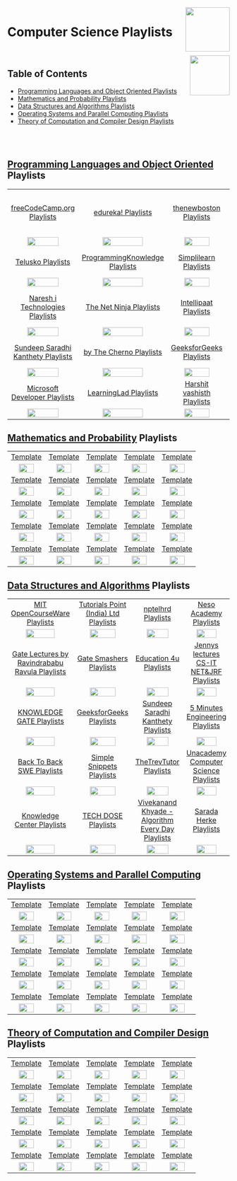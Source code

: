 <img align="right" width="100" src="https://github.com/cs-MohamedAyman/YouTube-Playlists/blob/master/org-logos/youtube.jpg">

# Computer Science Playlists

<br>
<img align="right" width="90" height="90" src="https://github.com/cs-MohamedAyman/cs-MohamedAyman/blob/main/repos-logos/agenda.jpg">

## Table of Contents
  * [Programming Languages and Object Oriented Playlists](#Programming-Languages-and-Object-Oriented-Playlists)
  * [Mathematics and Probability Playlists](#Mathematics-and-Probability-Playlists)
  * [Data Structures and Algorithms Playlists](#Data-Structures-and-Algorithms-Playlists)
  * [Operating Systems and Parallel Computing Playlists](#Operating-Systems-and-Parallel-Computing-Playlists)
  * [Theory of Computation and Compiler Design Playlists](#Theory-of-Computation-and-Compiler-Design-Playlists)

<br><br>

## [Programming Languages and Object Oriented](https://github.com/cs-MohamedAyman/YouTube-Playlists/blob/master/Computer-Science/Programming-Languages-and-Object-Oriented/README.md) Playlists

<table>
    <tbody>
        <tr>
<td align=center width="20%"><a href="https://github.com/cs-MohamedAyman/YouTube-Playlists/blob/master/Computer-Science/Programming-Languages-and-Object-Oriented/README.md">freeCodeCamp.org Playlists</a></td>
<td align=center width="20%"><a href="https://github.com/cs-MohamedAyman/YouTube-Playlists/blob/master/Computer-Science/Programming-Languages-and-Object-Oriented/README.md">edureka! Playlists</a></td>
<td align=center width="20%"><a href="https://github.com/cs-MohamedAyman/YouTube-Playlists/blob/master/Computer-Science/Programming-Languages-and-Object-Oriented/README.md">thenewboston Playlists</a></td>
<td align=center width="20%"><a href="https://github.com/cs-MohamedAyman/YouTube-Playlists/blob/master/Computer-Science/Programming-Languages-and-Object-Oriented/README.md">Tutorials Point (India) Ltd. Playlists</a></td>
<td align=center width="20%"><a href="https://github.com/cs-MohamedAyman/YouTube-Playlists/blob/master/Computer-Science/Programming-Languages-and-Object-Oriented/README.md">CodeWithHarry Playlists</a></td>
        </tr>
        <tr>
<td align=center width="20%"><img src="https://github.com/cs-MohamedAyman/YouTube-Playlists/blob/master/org-logos/image.jpg" width="70%"></img></td>
<td align=center width="20%"><img src="https://github.com/cs-MohamedAyman/YouTube-Playlists/blob/master/org-logos/image.jpg" width="70%"></img></td>
<td align=center width="20%"><img src="https://github.com/cs-MohamedAyman/YouTube-Playlists/blob/master/org-logos/image.jpg" width="70%"></img></td>
<td align=center width="20%"><img src="https://github.com/cs-MohamedAyman/YouTube-Playlists/blob/master/org-logos/image.jpg" width="70%"></img></td>
<td align=center width="20%"><img src="https://github.com/cs-MohamedAyman/YouTube-Playlists/blob/master/org-logos/image.jpg" width="70%"></img></td>
        </tr>
        <tr>
<td align=center width="20%"><a href="https://github.com/cs-MohamedAyman/YouTube-Playlists/blob/master/Computer-Science/Programming-Languages-and-Object-Oriented/README.md">Telusko Playlists</a></td>
<td align=center width="20%"><a href="https://github.com/cs-MohamedAyman/YouTube-Playlists/blob/master/Computer-Science/Programming-Languages-and-Object-Oriented/README.md">ProgrammingKnowledge Playlists</a></td>
<td align=center width="20%"><a href="https://github.com/cs-MohamedAyman/YouTube-Playlists/blob/master/Computer-Science/Programming-Languages-and-Object-Oriented/README.md">Simplilearn Playlists</a></td>
<td align=center width="20%"><a href="https://github.com/cs-MohamedAyman/YouTube-Playlists/blob/master/Computer-Science/Programming-Languages-and-Object-Oriented/README.md">Derek Banas Playlists</a></td>
<td align=center width="20%"><a href="https://github.com/cs-MohamedAyman/YouTube-Playlists/blob/master/Computer-Science/Programming-Languages-and-Object-Oriented/README.md">Clever Programmer Playlists</a></td>
        </tr>
        <tr>
<td align=center width="20%"><img src="https://github.com/cs-MohamedAyman/YouTube-Playlists/blob/master/org-logos/image.jpg" width="70%"></img></td>
<td align=center width="20%"><img src="https://github.com/cs-MohamedAyman/YouTube-Playlists/blob/master/org-logos/image.jpg" width="70%"></img></td>
<td align=center width="20%"><img src="https://github.com/cs-MohamedAyman/YouTube-Playlists/blob/master/org-logos/image.jpg" width="70%"></img></td>
<td align=center width="20%"><img src="https://github.com/cs-MohamedAyman/YouTube-Playlists/blob/master/org-logos/image.jpg" width="70%"></img></td>
<td align=center width="20%"><img src="https://github.com/cs-MohamedAyman/YouTube-Playlists/blob/master/org-logos/image.jpg" width="70%"></img></td>
        </tr>
        <tr>
<td align=center width="20%"><a href="https://github.com/cs-MohamedAyman/YouTube-Playlists/blob/master/Computer-Science/Programming-Languages-and-Object-Oriented/README.md">Naresh i Technologies Playlists</a></td>
<td align=center width="20%"><a href="https://github.com/cs-MohamedAyman/YouTube-Playlists/blob/master/Computer-Science/Programming-Languages-and-Object-Oriented/README.md">The Net Ninja Playlists</a></td>
<td align=center width="20%"><a href="https://github.com/cs-MohamedAyman/YouTube-Playlists/blob/master/Computer-Science/Programming-Languages-and-Object-Oriented/README.md">Intellipaat Playlists</a></td>
<td align=center width="20%"><a href="https://github.com/cs-MohamedAyman/YouTube-Playlists/blob/master/Computer-Science/Programming-Languages-and-Object-Oriented/README.md">Tech With Tim Playlists</a></td>
<td align=center width="20%"><a href="https://github.com/cs-MohamedAyman/YouTube-Playlists/blob/master/Computer-Science/Programming-Languages-and-Object-Oriented/README.md">easytuts4you Playlists</a></td>
        </tr>
        <tr>
<td align=center width="20%"><img src="https://github.com/cs-MohamedAyman/YouTube-Playlists/blob/master/org-logos/image.jpg" width="70%"></img></td>
<td align=center width="20%"><img src="https://github.com/cs-MohamedAyman/YouTube-Playlists/blob/master/org-logos/image.jpg" width="70%"></img></td>
<td align=center width="20%"><img src="https://github.com/cs-MohamedAyman/YouTube-Playlists/blob/master/org-logos/image.jpg" width="70%"></img></td>
<td align=center width="20%"><img src="https://github.com/cs-MohamedAyman/YouTube-Playlists/blob/master/org-logos/image.jpg" width="70%"></img></td>
<td align=center width="20%"><img src="https://github.com/cs-MohamedAyman/YouTube-Playlists/blob/master/org-logos/image.jpg" width="70%"></img></td>
        </tr>
        <tr>
<td align=center width="20%"><a href="https://github.com/cs-MohamedAyman/YouTube-Playlists/blob/master/Computer-Science/Programming-Languages-and-Object-Oriented/README.md">Sundeep Saradhi Kanthety Playlists</a></td>
<td align=center width="20%"><a href="https://github.com/cs-MohamedAyman/YouTube-Playlists/blob/master/Computer-Science/Programming-Languages-and-Object-Oriented/README.md">by The Cherno Playlists</a></td>
<td align=center width="20%"><a href="https://github.com/cs-MohamedAyman/YouTube-Playlists/blob/master/Computer-Science/Programming-Languages-and-Object-Oriented/README.md">GeeksforGeeks Playlists</a></td>
<td align=center width="20%"><a href="https://github.com/cs-MohamedAyman/YouTube-Playlists/blob/master/Computer-Science/Programming-Languages-and-Object-Oriented/README.md">Geeky Shows Playlists</a></td>
<td align=center width="20%"><a href="https://github.com/cs-MohamedAyman/YouTube-Playlists/blob/master/Computer-Science/Programming-Languages-and-Object-Oriented/README.md">Caleb Curry Playlists</a></td>
        </tr>
        <tr>
<td align=center width="20%"><img src="https://github.com/cs-MohamedAyman/YouTube-Playlists/blob/master/org-logos/image.jpg" width="70%"></img></td>
<td align=center width="20%"><img src="https://github.com/cs-MohamedAyman/YouTube-Playlists/blob/master/org-logos/image.jpg" width="70%"></img></td>
<td align=center width="20%"><img src="https://github.com/cs-MohamedAyman/YouTube-Playlists/blob/master/org-logos/image.jpg" width="70%"></img></td>
<td align=center width="20%"><img src="https://github.com/cs-MohamedAyman/YouTube-Playlists/blob/master/org-logos/image.jpg" width="70%"></img></td>
<td align=center width="20%"><img src="https://github.com/cs-MohamedAyman/YouTube-Playlists/blob/master/org-logos/image.jpg" width="70%"></img></td>
        </tr>
        <tr>
<td align=center width="20%"><a href="https://github.com/cs-MohamedAyman/YouTube-Playlists/blob/master/Computer-Science/Programming-Languages-and-Object-Oriented/README.md">Microsoft Developer Playlists</a></td>
<td align=center width="20%"><a href="https://github.com/cs-MohamedAyman/YouTube-Playlists/blob/master/Computer-Science/Programming-Languages-and-Object-Oriented/README.md">LearningLad Playlists</a></td>
<td align=center width="20%"><a href="https://github.com/cs-MohamedAyman/YouTube-Playlists/blob/master/Computer-Science/Programming-Languages-and-Object-Oriented/README.md">Harshit vashisth Playlists</a></td>
<td align=center width="20%"><a href="https://github.com/cs-MohamedAyman/YouTube-Playlists/blob/master/Computer-Science/Programming-Languages-and-Object-Oriented/README.md">Simple Snippets Playlists</a></td>
<td align=center width="20%"><a href="https://github.com/cs-MohamedAyman/YouTube-Playlists/blob/master/Computer-Science/Programming-Languages-and-Object-Oriented/README.md">Amulya's Academy Playlists</a></td>
        </tr>
        <tr>
<td align=center width="20%"><img src="https://github.com/cs-MohamedAyman/YouTube-Playlists/blob/master/org-logos/image.jpg" width="70%"></img></td>
<td align=center width="20%"><img src="https://github.com/cs-MohamedAyman/YouTube-Playlists/blob/master/org-logos/image.jpg" width="70%"></img></td>
<td align=center width="20%"><img src="https://github.com/cs-MohamedAyman/YouTube-Playlists/blob/master/org-logos/image.jpg" width="70%"></img></td>
<td align=center width="20%"><img src="https://github.com/cs-MohamedAyman/YouTube-Playlists/blob/master/org-logos/image.jpg" width="70%"></img></td>
<td align=center width="20%"><img src="https://github.com/cs-MohamedAyman/YouTube-Playlists/blob/master/org-logos/image.jpg" width="70%"></img></td>
        </tr>
    </tbody>
</table>

## [Mathematics and Probability](https://github.com/cs-MohamedAyman/YouTube-Playlists/blob/master/Computer-Science/Mathematics-and-Probability/README.md) Playlists

<table>
    <tbody>
        <tr>
<td align=center width="20%"><a href="https://github.com/cs-MohamedAyman/YouTube-Playlists/blob/master/Computer-Science/Mathematics-and-Probability/README.md">Template</a></td>
<td align=center width="20%"><a href="https://github.com/cs-MohamedAyman/YouTube-Playlists/blob/master/Computer-Science/Mathematics-and-Probability/README.md">Template</a></td>
<td align=center width="20%"><a href="https://github.com/cs-MohamedAyman/YouTube-Playlists/blob/master/Computer-Science/Mathematics-and-Probability/README.md">Template</a></td>
<td align=center width="20%"><a href="https://github.com/cs-MohamedAyman/YouTube-Playlists/blob/master/Computer-Science/Mathematics-and-Probability/README.md">Template</a></td>
<td align=center width="20%"><a href="https://github.com/cs-MohamedAyman/YouTube-Playlists/blob/master/Computer-Science/Mathematics-and-Probability/README.md">Template</a></td>
        </tr>
        <tr>
<td align=center width="20%"><img src="https://github.com/cs-MohamedAyman/YouTube-Playlists/blob/master/org-logos/image.jpg" width="70%"></img></td>
<td align=center width="20%"><img src="https://github.com/cs-MohamedAyman/YouTube-Playlists/blob/master/org-logos/image.jpg" width="70%"></img></td>
<td align=center width="20%"><img src="https://github.com/cs-MohamedAyman/YouTube-Playlists/blob/master/org-logos/image.jpg" width="70%"></img></td>
<td align=center width="20%"><img src="https://github.com/cs-MohamedAyman/YouTube-Playlists/blob/master/org-logos/image.jpg" width="70%"></img></td>
<td align=center width="20%"><img src="https://github.com/cs-MohamedAyman/YouTube-Playlists/blob/master/org-logos/image.jpg" width="70%"></img></td>
        </tr>
        <tr>
<td align=center width="20%"><a href="https://github.com/cs-MohamedAyman/YouTube-Playlists/blob/master/Computer-Science/Mathematics-and-Probability/README.md">Template</a></td>
<td align=center width="20%"><a href="https://github.com/cs-MohamedAyman/YouTube-Playlists/blob/master/Computer-Science/Mathematics-and-Probability/README.md">Template</a></td>
<td align=center width="20%"><a href="https://github.com/cs-MohamedAyman/YouTube-Playlists/blob/master/Computer-Science/Mathematics-and-Probability/README.md">Template</a></td>
<td align=center width="20%"><a href="https://github.com/cs-MohamedAyman/YouTube-Playlists/blob/master/Computer-Science/Mathematics-and-Probability/README.md">Template</a></td>
<td align=center width="20%"><a href="https://github.com/cs-MohamedAyman/YouTube-Playlists/blob/master/Computer-Science/Mathematics-and-Probability/README.md">Template</a></td>
        </tr>
        <tr>
<td align=center width="20%"><img src="https://github.com/cs-MohamedAyman/YouTube-Playlists/blob/master/org-logos/image.jpg" width="70%"></img></td>
<td align=center width="20%"><img src="https://github.com/cs-MohamedAyman/YouTube-Playlists/blob/master/org-logos/image.jpg" width="70%"></img></td>
<td align=center width="20%"><img src="https://github.com/cs-MohamedAyman/YouTube-Playlists/blob/master/org-logos/image.jpg" width="70%"></img></td>
<td align=center width="20%"><img src="https://github.com/cs-MohamedAyman/YouTube-Playlists/blob/master/org-logos/image.jpg" width="70%"></img></td>
<td align=center width="20%"><img src="https://github.com/cs-MohamedAyman/YouTube-Playlists/blob/master/org-logos/image.jpg" width="70%"></img></td>
        </tr>
        <tr>
<td align=center width="20%"><a href="https://github.com/cs-MohamedAyman/YouTube-Playlists/blob/master/Computer-Science/Mathematics-and-Probability/README.md">Template</a></td>
<td align=center width="20%"><a href="https://github.com/cs-MohamedAyman/YouTube-Playlists/blob/master/Computer-Science/Mathematics-and-Probability/README.md">Template</a></td>
<td align=center width="20%"><a href="https://github.com/cs-MohamedAyman/YouTube-Playlists/blob/master/Computer-Science/Mathematics-and-Probability/README.md">Template</a></td>
<td align=center width="20%"><a href="https://github.com/cs-MohamedAyman/YouTube-Playlists/blob/master/Computer-Science/Mathematics-and-Probability/README.md">Template</a></td>
<td align=center width="20%"><a href="https://github.com/cs-MohamedAyman/YouTube-Playlists/blob/master/Computer-Science/Mathematics-and-Probability/README.md">Template</a></td>
        </tr>
        <tr>
<td align=center width="20%"><img src="https://github.com/cs-MohamedAyman/YouTube-Playlists/blob/master/org-logos/image.jpg" width="70%"></img></td>
<td align=center width="20%"><img src="https://github.com/cs-MohamedAyman/YouTube-Playlists/blob/master/org-logos/image.jpg" width="70%"></img></td>
<td align=center width="20%"><img src="https://github.com/cs-MohamedAyman/YouTube-Playlists/blob/master/org-logos/image.jpg" width="70%"></img></td>
<td align=center width="20%"><img src="https://github.com/cs-MohamedAyman/YouTube-Playlists/blob/master/org-logos/image.jpg" width="70%"></img></td>
<td align=center width="20%"><img src="https://github.com/cs-MohamedAyman/YouTube-Playlists/blob/master/org-logos/image.jpg" width="70%"></img></td>
        </tr>
        <tr>
<td align=center width="20%"><a href="https://github.com/cs-MohamedAyman/YouTube-Playlists/blob/master/Computer-Science/Mathematics-and-Probability/README.md">Template</a></td>
<td align=center width="20%"><a href="https://github.com/cs-MohamedAyman/YouTube-Playlists/blob/master/Computer-Science/Mathematics-and-Probability/README.md">Template</a></td>
<td align=center width="20%"><a href="https://github.com/cs-MohamedAyman/YouTube-Playlists/blob/master/Computer-Science/Mathematics-and-Probability/README.md">Template</a></td>
<td align=center width="20%"><a href="https://github.com/cs-MohamedAyman/YouTube-Playlists/blob/master/Computer-Science/Mathematics-and-Probability/README.md">Template</a></td>
<td align=center width="20%"><a href="https://github.com/cs-MohamedAyman/YouTube-Playlists/blob/master/Computer-Science/Mathematics-and-Probability/README.md">Template</a></td>
        </tr>
        <tr>
<td align=center width="20%"><img src="https://github.com/cs-MohamedAyman/YouTube-Playlists/blob/master/org-logos/image.jpg" width="70%"></img></td>
<td align=center width="20%"><img src="https://github.com/cs-MohamedAyman/YouTube-Playlists/blob/master/org-logos/image.jpg" width="70%"></img></td>
<td align=center width="20%"><img src="https://github.com/cs-MohamedAyman/YouTube-Playlists/blob/master/org-logos/image.jpg" width="70%"></img></td>
<td align=center width="20%"><img src="https://github.com/cs-MohamedAyman/YouTube-Playlists/blob/master/org-logos/image.jpg" width="70%"></img></td>
<td align=center width="20%"><img src="https://github.com/cs-MohamedAyman/YouTube-Playlists/blob/master/org-logos/image.jpg" width="70%"></img></td>
        </tr>
        <tr>
<td align=center width="20%"><a href="https://github.com/cs-MohamedAyman/YouTube-Playlists/blob/master/Computer-Science/Mathematics-and-Probability/README.md">Template</a></td>
<td align=center width="20%"><a href="https://github.com/cs-MohamedAyman/YouTube-Playlists/blob/master/Computer-Science/Mathematics-and-Probability/README.md">Template</a></td>
<td align=center width="20%"><a href="https://github.com/cs-MohamedAyman/YouTube-Playlists/blob/master/Computer-Science/Mathematics-and-Probability/README.md">Template</a></td>
<td align=center width="20%"><a href="https://github.com/cs-MohamedAyman/YouTube-Playlists/blob/master/Computer-Science/Mathematics-and-Probability/README.md">Template</a></td>
<td align=center width="20%"><a href="https://github.com/cs-MohamedAyman/YouTube-Playlists/blob/master/Computer-Science/Mathematics-and-Probability/README.md">Template</a></td>
        </tr>
        <tr>
<td align=center width="20%"><img src="https://github.com/cs-MohamedAyman/YouTube-Playlists/blob/master/org-logos/image.jpg" width="70%"></img></td>
<td align=center width="20%"><img src="https://github.com/cs-MohamedAyman/YouTube-Playlists/blob/master/org-logos/image.jpg" width="70%"></img></td>
<td align=center width="20%"><img src="https://github.com/cs-MohamedAyman/YouTube-Playlists/blob/master/org-logos/image.jpg" width="70%"></img></td>
<td align=center width="20%"><img src="https://github.com/cs-MohamedAyman/YouTube-Playlists/blob/master/org-logos/image.jpg" width="70%"></img></td>
<td align=center width="20%"><img src="https://github.com/cs-MohamedAyman/YouTube-Playlists/blob/master/org-logos/image.jpg" width="70%"></img></td>
        </tr>
    </tbody>
</table>

## [Data Structures and Algorithms](https://github.com/cs-MohamedAyman/YouTube-Playlists/blob/master/Computer-Science/Data-Structures-and-Algorithms/README.md) Playlists

<table>
    <tbody>
        <tr>
<td align=center width="20%"><a href="https://github.com/cs-MohamedAyman/YouTube-Playlists/blob/master/Computer-Science/Data-Structures-and-Algorithms/README.md">MIT OpenCourseWare Playlists</a></td>
<td align=center width="20%"><a href="https://github.com/cs-MohamedAyman/YouTube-Playlists/blob/master/Computer-Science/Data-Structures-and-Algorithms/README.md">Tutorials Point (India) Ltd Playlists</a></td>
<td align=center width="20%"><a href="https://github.com/cs-MohamedAyman/YouTube-Playlists/blob/master/Computer-Science/Data-Structures-and-Algorithms/README.md">nptelhrd Playlists</a></td>
<td align=center width="20%"><a href="https://github.com/cs-MohamedAyman/YouTube-Playlists/blob/master/Computer-Science/Data-Structures-and-Algorithms/README.md">Neso Academy Playlists</a></td>
<td align=center width="20%"><a href="https://github.com/cs-MohamedAyman/YouTube-Playlists/blob/master/Computer-Science/Data-Structures-and-Algorithms/README.md">mycodeschool Playlists</a></td>
        </tr>
        <tr>
<td align=center width="20%"><img src="https://github.com/cs-MohamedAyman/YouTube-Playlists/blob/master/org-logos/image.jpg" width="70%"></img></td>
<td align=center width="20%"><img src="https://github.com/cs-MohamedAyman/YouTube-Playlists/blob/master/org-logos/image.jpg" width="70%"></img></td>
<td align=center width="20%"><img src="https://github.com/cs-MohamedAyman/YouTube-Playlists/blob/master/org-logos/image.jpg" width="70%"></img></td>
<td align=center width="20%"><img src="https://github.com/cs-MohamedAyman/YouTube-Playlists/blob/master/org-logos/image.jpg" width="70%"></img></td>
<td align=center width="20%"><img src="https://github.com/cs-MohamedAyman/YouTube-Playlists/blob/master/org-logos/image.jpg" width="70%"></img></td>
        </tr>
        <tr>
<td align=center width="20%"><a href="https://github.com/cs-MohamedAyman/YouTube-Playlists/blob/master/Computer-Science/Data-Structures-and-Algorithms/README.md">Gate Lectures by Ravindrababu Ravula Playlists</a></td>
<td align=center width="20%"><a href="https://github.com/cs-MohamedAyman/YouTube-Playlists/blob/master/Computer-Science/Data-Structures-and-Algorithms/README.md">Gate Smashers Playlists</a></td>
<td align=center width="20%"><a href="https://github.com/cs-MohamedAyman/YouTube-Playlists/blob/master/Computer-Science/Data-Structures-and-Algorithms/README.md">Education 4u Playlists</a></td>
<td align=center width="20%"><a href="https://github.com/cs-MohamedAyman/YouTube-Playlists/blob/master/Computer-Science/Data-Structures-and-Algorithms/README.md">Jennys lectures CS-IT NET&JRF Playlists</a></td>
<td align=center width="20%"><a href="https://github.com/cs-MohamedAyman/YouTube-Playlists/blob/master/Computer-Science/Data-Structures-and-Algorithms/README.md">Easy Engineering Classes Playlists</a></td>
        </tr>
        <tr>
<td align=center width="20%"><img src="https://github.com/cs-MohamedAyman/YouTube-Playlists/blob/master/org-logos/image.jpg" width="70%"></img></td>
<td align=center width="20%"><img src="https://github.com/cs-MohamedAyman/YouTube-Playlists/blob/master/org-logos/image.jpg" width="70%"></img></td>
<td align=center width="20%"><img src="https://github.com/cs-MohamedAyman/YouTube-Playlists/blob/master/org-logos/image.jpg" width="70%"></img></td>
<td align=center width="20%"><img src="https://github.com/cs-MohamedAyman/YouTube-Playlists/blob/master/org-logos/image.jpg" width="70%"></img></td>
<td align=center width="20%"><img src="https://github.com/cs-MohamedAyman/YouTube-Playlists/blob/master/org-logos/image.jpg" width="70%"></img></td>
        </tr>
        <tr>
<td align=center width="20%"><a href="https://github.com/cs-MohamedAyman/YouTube-Playlists/blob/master/Computer-Science/Data-Structures-and-Algorithms/README.md">KNOWLEDGE GATE Playlists</a></td>
<td align=center width="20%"><a href="https://github.com/cs-MohamedAyman/YouTube-Playlists/blob/master/Computer-Science/Data-Structures-and-Algorithms/README.md">GeeksforGeeks Playlists</a></td>
<td align=center width="20%"><a href="https://github.com/cs-MohamedAyman/YouTube-Playlists/blob/master/Computer-Science/Data-Structures-and-Algorithms/README.md">Sundeep Saradhi Kanthety Playlists</a></td>
<td align=center width="20%"><a href="https://github.com/cs-MohamedAyman/YouTube-Playlists/blob/master/Computer-Science/Data-Structures-and-Algorithms/README.md">5 Minutes Engineering Playlists</a></td>
<td align=center width="20%"><a href="https://github.com/cs-MohamedAyman/YouTube-Playlists/blob/master/Computer-Science/Data-Structures-and-Algorithms/README.md">Tushar Roy - Coding Made Simple Playlists</a></td>
        </tr>
        <tr>
<td align=center width="20%"><img src="https://github.com/cs-MohamedAyman/YouTube-Playlists/blob/master/org-logos/image.jpg" width="70%"></img></td>
<td align=center width="20%"><img src="https://github.com/cs-MohamedAyman/YouTube-Playlists/blob/master/org-logos/image.jpg" width="70%"></img></td>
<td align=center width="20%"><img src="https://github.com/cs-MohamedAyman/YouTube-Playlists/blob/master/org-logos/image.jpg" width="70%"></img></td>
<td align=center width="20%"><img src="https://github.com/cs-MohamedAyman/YouTube-Playlists/blob/master/org-logos/image.jpg" width="70%"></img></td>
<td align=center width="20%"><img src="https://github.com/cs-MohamedAyman/YouTube-Playlists/blob/master/org-logos/image.jpg" width="70%"></img></td>
        </tr>
        <tr>
<td align=center width="20%"><a href="https://github.com/cs-MohamedAyman/YouTube-Playlists/blob/master/Computer-Science/Data-Structures-and-Algorithms/README.md">Back To Back SWE Playlists</a></td>
<td align=center width="20%"><a href="https://github.com/cs-MohamedAyman/YouTube-Playlists/blob/master/Computer-Science/Data-Structures-and-Algorithms/README.md">Simple Snippets Playlists</a></td>
<td align=center width="20%"><a href="https://github.com/cs-MohamedAyman/YouTube-Playlists/blob/master/Computer-Science/Data-Structures-and-Algorithms/README.md">TheTrevTutor Playlists</a></td>
<td align=center width="20%"><a href="https://github.com/cs-MohamedAyman/YouTube-Playlists/blob/master/Computer-Science/Data-Structures-and-Algorithms/README.md">Unacademy Computer Science Playlists</a></td>
<td align=center width="20%"><a href="https://github.com/cs-MohamedAyman/YouTube-Playlists/blob/master/Computer-Science/Data-Structures-and-Algorithms/README.md">WilliamFiset Playlists</a></td>
        </tr>
        <tr>
<td align=center width="20%"><img src="https://github.com/cs-MohamedAyman/YouTube-Playlists/blob/master/org-logos/image.jpg" width="70%"></img></td>
<td align=center width="20%"><img src="https://github.com/cs-MohamedAyman/YouTube-Playlists/blob/master/org-logos/image.jpg" width="70%"></img></td>
<td align=center width="20%"><img src="https://github.com/cs-MohamedAyman/YouTube-Playlists/blob/master/org-logos/image.jpg" width="70%"></img></td>
<td align=center width="20%"><img src="https://github.com/cs-MohamedAyman/YouTube-Playlists/blob/master/org-logos/image.jpg" width="70%"></img></td>
<td align=center width="20%"><img src="https://github.com/cs-MohamedAyman/YouTube-Playlists/blob/master/org-logos/image.jpg" width="70%"></img></td>
        </tr>
        <tr>
<td align=center width="20%"><a href="https://github.com/cs-MohamedAyman/YouTube-Playlists/blob/master/Computer-Science/Data-Structures-and-Algorithms/README.md">Knowledge Center Playlists</a></td>
<td align=center width="20%"><a href="https://github.com/cs-MohamedAyman/YouTube-Playlists/blob/master/Computer-Science/Data-Structures-and-Algorithms/README.md">TECH DOSE Playlists</a></td>
<td align=center width="20%"><a href="https://github.com/cs-MohamedAyman/YouTube-Playlists/blob/master/Computer-Science/Data-Structures-and-Algorithms/README.md">Vivekanand Khyade - Algorithm Every Day Playlists</a></td>
<td align=center width="20%"><a href="https://github.com/cs-MohamedAyman/YouTube-Playlists/blob/master/Computer-Science/Data-Structures-and-Algorithms/README.md">Sarada Herke Playlists</a></td>
<td align=center width="20%"><a href="https://github.com/cs-MohamedAyman/YouTube-Playlists/blob/master/Computer-Science/Data-Structures-and-Algorithms/README.md">Byte by Byte Playlists</a></td>
        </tr>
        <tr>
<td align=center width="20%"><img src="https://github.com/cs-MohamedAyman/YouTube-Playlists/blob/master/org-logos/image.jpg" width="70%"></img></td>
<td align=center width="20%"><img src="https://github.com/cs-MohamedAyman/YouTube-Playlists/blob/master/org-logos/image.jpg" width="70%"></img></td>
<td align=center width="20%"><img src="https://github.com/cs-MohamedAyman/YouTube-Playlists/blob/master/org-logos/image.jpg" width="70%"></img></td>
<td align=center width="20%"><img src="https://github.com/cs-MohamedAyman/YouTube-Playlists/blob/master/org-logos/image.jpg" width="70%"></img></td>
<td align=center width="20%"><img src="https://github.com/cs-MohamedAyman/YouTube-Playlists/blob/master/org-logos/image.jpg" width="70%"></img></td>
        </tr>
    </tbody>
</table>

## [Operating Systems and Parallel Computing](https://github.com/cs-MohamedAyman/YouTube-Playlists/blob/master/Computer-Science/Operating-Systems-and-Parallel-Computing/README.md) Playlists

<table>
    <tbody>
        <tr>
<td align=center width="20%"><a href="https://github.com/cs-MohamedAyman/YouTube-Playlists/blob/master/Computer-Science/Operating-Systems-and-Parallel-Computing/README.md">Template</a></td>
<td align=center width="20%"><a href="https://github.com/cs-MohamedAyman/YouTube-Playlists/blob/master/Computer-Science/Operating-Systems-and-Parallel-Computing/README.md">Template</a></td>
<td align=center width="20%"><a href="https://github.com/cs-MohamedAyman/YouTube-Playlists/blob/master/Computer-Science/Operating-Systems-and-Parallel-Computing/README.md">Template</a></td>
<td align=center width="20%"><a href="https://github.com/cs-MohamedAyman/YouTube-Playlists/blob/master/Computer-Science/Operating-Systems-and-Parallel-Computing/README.md">Template</a></td>
<td align=center width="20%"><a href="https://github.com/cs-MohamedAyman/YouTube-Playlists/blob/master/Computer-Science/Operating-Systems-and-Parallel-Computing/README.md">Template</a></td>
        </tr>
        <tr>
<td align=center width="20%"><img src="https://github.com/cs-MohamedAyman/YouTube-Playlists/blob/master/org-logos/image.jpg" width="70%"></img></td>
<td align=center width="20%"><img src="https://github.com/cs-MohamedAyman/YouTube-Playlists/blob/master/org-logos/image.jpg" width="70%"></img></td>
<td align=center width="20%"><img src="https://github.com/cs-MohamedAyman/YouTube-Playlists/blob/master/org-logos/image.jpg" width="70%"></img></td>
<td align=center width="20%"><img src="https://github.com/cs-MohamedAyman/YouTube-Playlists/blob/master/org-logos/image.jpg" width="70%"></img></td>
<td align=center width="20%"><img src="https://github.com/cs-MohamedAyman/YouTube-Playlists/blob/master/org-logos/image.jpg" width="70%"></img></td>
        </tr>
        <tr>
<td align=center width="20%"><a href="https://github.com/cs-MohamedAyman/YouTube-Playlists/blob/master/Computer-Science/Operating-Systems-and-Parallel-Computing/README.md">Template</a></td>
<td align=center width="20%"><a href="https://github.com/cs-MohamedAyman/YouTube-Playlists/blob/master/Computer-Science/Operating-Systems-and-Parallel-Computing/README.md">Template</a></td>
<td align=center width="20%"><a href="https://github.com/cs-MohamedAyman/YouTube-Playlists/blob/master/Computer-Science/Operating-Systems-and-Parallel-Computing/README.md">Template</a></td>
<td align=center width="20%"><a href="https://github.com/cs-MohamedAyman/YouTube-Playlists/blob/master/Computer-Science/Operating-Systems-and-Parallel-Computing/README.md">Template</a></td>
<td align=center width="20%"><a href="https://github.com/cs-MohamedAyman/YouTube-Playlists/blob/master/Computer-Science/Operating-Systems-and-Parallel-Computing/README.md">Template</a></td>
        </tr>
        <tr>
<td align=center width="20%"><img src="https://github.com/cs-MohamedAyman/YouTube-Playlists/blob/master/org-logos/image.jpg" width="70%"></img></td>
<td align=center width="20%"><img src="https://github.com/cs-MohamedAyman/YouTube-Playlists/blob/master/org-logos/image.jpg" width="70%"></img></td>
<td align=center width="20%"><img src="https://github.com/cs-MohamedAyman/YouTube-Playlists/blob/master/org-logos/image.jpg" width="70%"></img></td>
<td align=center width="20%"><img src="https://github.com/cs-MohamedAyman/YouTube-Playlists/blob/master/org-logos/image.jpg" width="70%"></img></td>
<td align=center width="20%"><img src="https://github.com/cs-MohamedAyman/YouTube-Playlists/blob/master/org-logos/image.jpg" width="70%"></img></td>
        </tr>
        <tr>
<td align=center width="20%"><a href="https://github.com/cs-MohamedAyman/YouTube-Playlists/blob/master/Computer-Science/Operating-Systems-and-Parallel-Computing/README.md">Template</a></td>
<td align=center width="20%"><a href="https://github.com/cs-MohamedAyman/YouTube-Playlists/blob/master/Computer-Science/Operating-Systems-and-Parallel-Computing/README.md">Template</a></td>
<td align=center width="20%"><a href="https://github.com/cs-MohamedAyman/YouTube-Playlists/blob/master/Computer-Science/Operating-Systems-and-Parallel-Computing/README.md">Template</a></td>
<td align=center width="20%"><a href="https://github.com/cs-MohamedAyman/YouTube-Playlists/blob/master/Computer-Science/Operating-Systems-and-Parallel-Computing/README.md">Template</a></td>
<td align=center width="20%"><a href="https://github.com/cs-MohamedAyman/YouTube-Playlists/blob/master/Computer-Science/Operating-Systems-and-Parallel-Computing/README.md">Template</a></td>
        </tr>
        <tr>
<td align=center width="20%"><img src="https://github.com/cs-MohamedAyman/YouTube-Playlists/blob/master/org-logos/image.jpg" width="70%"></img></td>
<td align=center width="20%"><img src="https://github.com/cs-MohamedAyman/YouTube-Playlists/blob/master/org-logos/image.jpg" width="70%"></img></td>
<td align=center width="20%"><img src="https://github.com/cs-MohamedAyman/YouTube-Playlists/blob/master/org-logos/image.jpg" width="70%"></img></td>
<td align=center width="20%"><img src="https://github.com/cs-MohamedAyman/YouTube-Playlists/blob/master/org-logos/image.jpg" width="70%"></img></td>
<td align=center width="20%"><img src="https://github.com/cs-MohamedAyman/YouTube-Playlists/blob/master/org-logos/image.jpg" width="70%"></img></td>
        </tr>
        <tr>
<td align=center width="20%"><a href="https://github.com/cs-MohamedAyman/YouTube-Playlists/blob/master/Computer-Science/Operating-Systems-and-Parallel-Computing/README.md">Template</a></td>
<td align=center width="20%"><a href="https://github.com/cs-MohamedAyman/YouTube-Playlists/blob/master/Computer-Science/Operating-Systems-and-Parallel-Computing/README.md">Template</a></td>
<td align=center width="20%"><a href="https://github.com/cs-MohamedAyman/YouTube-Playlists/blob/master/Computer-Science/Operating-Systems-and-Parallel-Computing/README.md">Template</a></td>
<td align=center width="20%"><a href="https://github.com/cs-MohamedAyman/YouTube-Playlists/blob/master/Computer-Science/Operating-Systems-and-Parallel-Computing/README.md">Template</a></td>
<td align=center width="20%"><a href="https://github.com/cs-MohamedAyman/YouTube-Playlists/blob/master/Computer-Science/Operating-Systems-and-Parallel-Computing/README.md">Template</a></td>
        </tr>
        <tr>
<td align=center width="20%"><img src="https://github.com/cs-MohamedAyman/YouTube-Playlists/blob/master/org-logos/image.jpg" width="70%"></img></td>
<td align=center width="20%"><img src="https://github.com/cs-MohamedAyman/YouTube-Playlists/blob/master/org-logos/image.jpg" width="70%"></img></td>
<td align=center width="20%"><img src="https://github.com/cs-MohamedAyman/YouTube-Playlists/blob/master/org-logos/image.jpg" width="70%"></img></td>
<td align=center width="20%"><img src="https://github.com/cs-MohamedAyman/YouTube-Playlists/blob/master/org-logos/image.jpg" width="70%"></img></td>
<td align=center width="20%"><img src="https://github.com/cs-MohamedAyman/YouTube-Playlists/blob/master/org-logos/image.jpg" width="70%"></img></td>
        </tr>
        <tr>
<td align=center width="20%"><a href="https://github.com/cs-MohamedAyman/YouTube-Playlists/blob/master/Computer-Science/Operating-Systems-and-Parallel-Computing/README.md">Template</a></td>
<td align=center width="20%"><a href="https://github.com/cs-MohamedAyman/YouTube-Playlists/blob/master/Computer-Science/Operating-Systems-and-Parallel-Computing/README.md">Template</a></td>
<td align=center width="20%"><a href="https://github.com/cs-MohamedAyman/YouTube-Playlists/blob/master/Computer-Science/Operating-Systems-and-Parallel-Computing/README.md">Template</a></td>
<td align=center width="20%"><a href="https://github.com/cs-MohamedAyman/YouTube-Playlists/blob/master/Computer-Science/Operating-Systems-and-Parallel-Computing/README.md">Template</a></td>
<td align=center width="20%"><a href="https://github.com/cs-MohamedAyman/YouTube-Playlists/blob/master/Computer-Science/Operating-Systems-and-Parallel-Computing/README.md">Template</a></td>
        </tr>
        <tr>
<td align=center width="20%"><img src="https://github.com/cs-MohamedAyman/YouTube-Playlists/blob/master/org-logos/image.jpg" width="70%"></img></td>
<td align=center width="20%"><img src="https://github.com/cs-MohamedAyman/YouTube-Playlists/blob/master/org-logos/image.jpg" width="70%"></img></td>
<td align=center width="20%"><img src="https://github.com/cs-MohamedAyman/YouTube-Playlists/blob/master/org-logos/image.jpg" width="70%"></img></td>
<td align=center width="20%"><img src="https://github.com/cs-MohamedAyman/YouTube-Playlists/blob/master/org-logos/image.jpg" width="70%"></img></td>
<td align=center width="20%"><img src="https://github.com/cs-MohamedAyman/YouTube-Playlists/blob/master/org-logos/image.jpg" width="70%"></img></td>
        </tr>
    </tbody>
</table>

## [Theory of Computation and Compiler Design](https://github.com/cs-MohamedAyman/YouTube-Playlists/blob/master/Computer-Science/Theory-of-Computation-and-Compiler-Design/README.md) Playlists

<table>
    <tbody>
        <tr>
<td align=center width="20%"><a href="https://github.com/cs-MohamedAyman/YouTube-Playlists/blob/master/Computer-Science/Theory-of-Computation-and-Compiler-Design/README.md">Template</a></td>
<td align=center width="20%"><a href="https://github.com/cs-MohamedAyman/YouTube-Playlists/blob/master/Computer-Science/Theory-of-Computation-and-Compiler-Design/README.md">Template</a></td>
<td align=center width="20%"><a href="https://github.com/cs-MohamedAyman/YouTube-Playlists/blob/master/Computer-Science/Theory-of-Computation-and-Compiler-Design/README.md">Template</a></td>
<td align=center width="20%"><a href="https://github.com/cs-MohamedAyman/YouTube-Playlists/blob/master/Computer-Science/Theory-of-Computation-and-Compiler-Design/README.md">Template</a></td>
<td align=center width="20%"><a href="https://github.com/cs-MohamedAyman/YouTube-Playlists/blob/master/Computer-Science/Theory-of-Computation-and-Compiler-Design/README.md">Template</a></td>
        </tr>
        <tr>
<td align=center width="20%"><img src="https://github.com/cs-MohamedAyman/YouTube-Playlists/blob/master/org-logos/image.jpg" width="70%"></img></td>
<td align=center width="20%"><img src="https://github.com/cs-MohamedAyman/YouTube-Playlists/blob/master/org-logos/image.jpg" width="70%"></img></td>
<td align=center width="20%"><img src="https://github.com/cs-MohamedAyman/YouTube-Playlists/blob/master/org-logos/image.jpg" width="70%"></img></td>
<td align=center width="20%"><img src="https://github.com/cs-MohamedAyman/YouTube-Playlists/blob/master/org-logos/image.jpg" width="70%"></img></td>
<td align=center width="20%"><img src="https://github.com/cs-MohamedAyman/YouTube-Playlists/blob/master/org-logos/image.jpg" width="70%"></img></td>
        </tr>
        <tr>
<td align=center width="20%"><a href="https://github.com/cs-MohamedAyman/YouTube-Playlists/blob/master/Computer-Science/Theory-of-Computation-and-Compiler-Design/README.md">Template</a></td>
<td align=center width="20%"><a href="https://github.com/cs-MohamedAyman/YouTube-Playlists/blob/master/Computer-Science/Theory-of-Computation-and-Compiler-Design/README.md">Template</a></td>
<td align=center width="20%"><a href="https://github.com/cs-MohamedAyman/YouTube-Playlists/blob/master/Computer-Science/Theory-of-Computation-and-Compiler-Design/README.md">Template</a></td>
<td align=center width="20%"><a href="https://github.com/cs-MohamedAyman/YouTube-Playlists/blob/master/Computer-Science/Theory-of-Computation-and-Compiler-Design/README.md">Template</a></td>
<td align=center width="20%"><a href="https://github.com/cs-MohamedAyman/YouTube-Playlists/blob/master/Computer-Science/Theory-of-Computation-and-Compiler-Design/README.md">Template</a></td>
        </tr>
        <tr>
<td align=center width="20%"><img src="https://github.com/cs-MohamedAyman/YouTube-Playlists/blob/master/org-logos/image.jpg" width="70%"></img></td>
<td align=center width="20%"><img src="https://github.com/cs-MohamedAyman/YouTube-Playlists/blob/master/org-logos/image.jpg" width="70%"></img></td>
<td align=center width="20%"><img src="https://github.com/cs-MohamedAyman/YouTube-Playlists/blob/master/org-logos/image.jpg" width="70%"></img></td>
<td align=center width="20%"><img src="https://github.com/cs-MohamedAyman/YouTube-Playlists/blob/master/org-logos/image.jpg" width="70%"></img></td>
<td align=center width="20%"><img src="https://github.com/cs-MohamedAyman/YouTube-Playlists/blob/master/org-logos/image.jpg" width="70%"></img></td>
        </tr>
        <tr>
<td align=center width="20%"><a href="https://github.com/cs-MohamedAyman/YouTube-Playlists/blob/master/Computer-Science/Theory-of-Computation-and-Compiler-Design/README.md">Template</a></td>
<td align=center width="20%"><a href="https://github.com/cs-MohamedAyman/YouTube-Playlists/blob/master/Computer-Science/Theory-of-Computation-and-Compiler-Design/README.md">Template</a></td>
<td align=center width="20%"><a href="https://github.com/cs-MohamedAyman/YouTube-Playlists/blob/master/Computer-Science/Theory-of-Computation-and-Compiler-Design/README.md">Template</a></td>
<td align=center width="20%"><a href="https://github.com/cs-MohamedAyman/YouTube-Playlists/blob/master/Computer-Science/Theory-of-Computation-and-Compiler-Design/README.md">Template</a></td>
<td align=center width="20%"><a href="https://github.com/cs-MohamedAyman/YouTube-Playlists/blob/master/Computer-Science/Theory-of-Computation-and-Compiler-Design/README.md">Template</a></td>
        </tr>
        <tr>
<td align=center width="20%"><img src="https://github.com/cs-MohamedAyman/YouTube-Playlists/blob/master/org-logos/image.jpg" width="70%"></img></td>
<td align=center width="20%"><img src="https://github.com/cs-MohamedAyman/YouTube-Playlists/blob/master/org-logos/image.jpg" width="70%"></img></td>
<td align=center width="20%"><img src="https://github.com/cs-MohamedAyman/YouTube-Playlists/blob/master/org-logos/image.jpg" width="70%"></img></td>
<td align=center width="20%"><img src="https://github.com/cs-MohamedAyman/YouTube-Playlists/blob/master/org-logos/image.jpg" width="70%"></img></td>
<td align=center width="20%"><img src="https://github.com/cs-MohamedAyman/YouTube-Playlists/blob/master/org-logos/image.jpg" width="70%"></img></td>
        </tr>
        <tr>
<td align=center width="20%"><a href="https://github.com/cs-MohamedAyman/YouTube-Playlists/blob/master/Computer-Science/Theory-of-Computation-and-Compiler-Design/README.md">Template</a></td>
<td align=center width="20%"><a href="https://github.com/cs-MohamedAyman/YouTube-Playlists/blob/master/Computer-Science/Theory-of-Computation-and-Compiler-Design/README.md">Template</a></td>
<td align=center width="20%"><a href="https://github.com/cs-MohamedAyman/YouTube-Playlists/blob/master/Computer-Science/Theory-of-Computation-and-Compiler-Design/README.md">Template</a></td>
<td align=center width="20%"><a href="https://github.com/cs-MohamedAyman/YouTube-Playlists/blob/master/Computer-Science/Theory-of-Computation-and-Compiler-Design/README.md">Template</a></td>
<td align=center width="20%"><a href="https://github.com/cs-MohamedAyman/YouTube-Playlists/blob/master/Computer-Science/Theory-of-Computation-and-Compiler-Design/README.md">Template</a></td>
        </tr>
        <tr>
<td align=center width="20%"><img src="https://github.com/cs-MohamedAyman/YouTube-Playlists/blob/master/org-logos/image.jpg" width="70%"></img></td>
<td align=center width="20%"><img src="https://github.com/cs-MohamedAyman/YouTube-Playlists/blob/master/org-logos/image.jpg" width="70%"></img></td>
<td align=center width="20%"><img src="https://github.com/cs-MohamedAyman/YouTube-Playlists/blob/master/org-logos/image.jpg" width="70%"></img></td>
<td align=center width="20%"><img src="https://github.com/cs-MohamedAyman/YouTube-Playlists/blob/master/org-logos/image.jpg" width="70%"></img></td>
<td align=center width="20%"><img src="https://github.com/cs-MohamedAyman/YouTube-Playlists/blob/master/org-logos/image.jpg" width="70%"></img></td>
        </tr>
        <tr>
<td align=center width="20%"><a href="https://github.com/cs-MohamedAyman/YouTube-Playlists/blob/master/Computer-Science/Theory-of-Computation-and-Compiler-Design/README.md">Template</a></td>
<td align=center width="20%"><a href="https://github.com/cs-MohamedAyman/YouTube-Playlists/blob/master/Computer-Science/Theory-of-Computation-and-Compiler-Design/README.md">Template</a></td>
<td align=center width="20%"><a href="https://github.com/cs-MohamedAyman/YouTube-Playlists/blob/master/Computer-Science/Theory-of-Computation-and-Compiler-Design/README.md">Template</a></td>
<td align=center width="20%"><a href="https://github.com/cs-MohamedAyman/YouTube-Playlists/blob/master/Computer-Science/Theory-of-Computation-and-Compiler-Design/README.md">Template</a></td>
<td align=center width="20%"><a href="https://github.com/cs-MohamedAyman/YouTube-Playlists/blob/master/Computer-Science/Theory-of-Computation-and-Compiler-Design/README.md">Template</a></td>
        </tr>
        <tr>
<td align=center width="20%"><img src="https://github.com/cs-MohamedAyman/YouTube-Playlists/blob/master/org-logos/image.jpg" width="70%"></img></td>
<td align=center width="20%"><img src="https://github.com/cs-MohamedAyman/YouTube-Playlists/blob/master/org-logos/image.jpg" width="70%"></img></td>
<td align=center width="20%"><img src="https://github.com/cs-MohamedAyman/YouTube-Playlists/blob/master/org-logos/image.jpg" width="70%"></img></td>
<td align=center width="20%"><img src="https://github.com/cs-MohamedAyman/YouTube-Playlists/blob/master/org-logos/image.jpg" width="70%"></img></td>
<td align=center width="20%"><img src="https://github.com/cs-MohamedAyman/YouTube-Playlists/blob/master/org-logos/image.jpg" width="70%"></img></td>
        </tr>
    </tbody>
</table>
